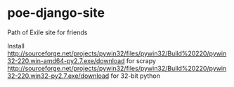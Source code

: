 # poe-django-site
Path of Exile site for friends

Install http://sourceforge.net/projects/pywin32/files/pywin32/Build%20220/pywin32-220.win-amd64-py2.7.exe/download for scrapy
http://sourceforge.net/projects/pywin32/files/pywin32/Build%20220/pywin32-220.win32-py2.7.exe/download for 32-bit python

